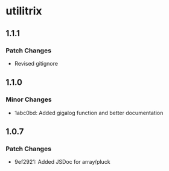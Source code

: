 # utilitrix

## 1.1.1

### Patch Changes

- Revised gitignore

## 1.1.0

### Minor Changes

- 1abc0bd: Added gigalog function and better documentation

## 1.0.7

### Patch Changes

- 9ef2921: Added JSDoc for array/pluck
